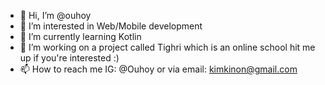 - 👋 Hi, I’m @ouhoy
- 👀 I’m interested in Web/Mobile development
- 🌱 I’m currently learning Kotlin
- 💞️ I’m working on a project called Tighri which is an online school hit me up if you're interested :)
- 📫 How to reach me IG: @Ouhoy or via email: kimkinon@gmail.com

<!---
ouhoy/ouhoy is a ✨ special ✨ repository because its `README.md` (this file) appears on your GitHub profile.
You can click the Preview link to take a look at your changes.
--->
